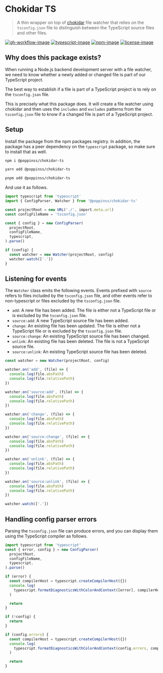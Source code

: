 # Chokidar TS
> A thin wrapper on top of [chokidar](https://github.com/paulmillr/chokidar) file watcher that relies on the `tsconfig.json` file to distinguish between the TypeScript source files and other files.

[![gh-workflow-image]][gh-workflow-url] [![typescript-image]][typescript-url] [![npm-image]][npm-url] [![license-image]][license-url]

## Why does this package exists?
When running a Node.js backend development server with a file watcher, we need to know whether a newly added or changed file is part of our TypeScript project.

The best way to establish if a file is part of a TypeScript project is to rely on the `tsconfig.json` file.

This is precisely what this package does. It will create a file watcher using chokidar and then uses the `includes` and `excludes` patterns from the `tsconfig.json` file to know if a changed file is part of a TypeScript project.

## Setup
Install the package from the npm packages registry. In addition, the package has a peer dependency on the `typescript` package, so make sure to install that as well.

```sh
npm i @poppinss/chokidar-ts
```

```sh
yarn add @poppinss/chokidar-ts
```

```sh
pnpm add @poppinss/chokidar-ts
```

And use it as follows.

```ts
import typescript from 'typescript'
import { ConfigParser, Watcher } from '@poppinss/chokidar-ts'

const projectRoot = new URL('./', import.meta.url)
const configFileName = 'tsconfig.json'

const { config } = new ConfigParser(
  projectRoot,
  configFileName,
  typescript,
).parse()

if (config) {
  const watcher = new Watcher(projectRoot, config)
  watcher.watch(['.'])
}
```

## Listening for events
The `Watcher` class emits the following events. Events prefixed with `source` refers to files included by the `tsconfig.json` file, and other events refer to non-typescript or files excluded by the `tsconfig.json` file.

- `add`: A new file has been added. The file is either not a TypeScript file or is excluded by the `tsconfig.json` file.
- `source:add`: A new TypeScript source file has been added.
- `change`: An existing file has been updated. The file is either not a TypeScript file or is excluded by the `tsconfig.json` file.
- `source:change`: An existing TypeScript source file has been changed.
- `unlink`: An existing file has been deleted. The file is not a TypeScript source file.
- `source:unlink`: An existing TypeScript source file has been deleted.

```ts
const watcher = new Watcher(projectRoot, config)

watcher.on('add', (file) => {
  console.log(file.absPath)
  console.log(file.relativePath)
})

watcher.on('source:add', (file) => {
  console.log(file.absPath)
  console.log(file.relativePath)
})

watcher.on('change', (file) => {
  console.log(file.absPath)
  console.log(file.relativePath)
})

watcher.on('source:change', (file) => {
  console.log(file.absPath)
  console.log(file.relativePath)
})

watcher.on('unlink', (file) => {
  console.log(file.absPath)
  console.log(file.relativePath)
})

watcher.on('source:unlink', (file) => {
  console.log(file.absPath)
  console.log(file.relativePath)
})

watcher.watch(['.'])
```

## Handling config parser errors
Parsing the `tsconfig.json` file can produce errors, and you can display them using the TypeScript compiler as follows.

```ts
import typescript from 'typescript'
const { error, config } = new ConfigParser(
  projectRoot,
  configFileName,
  typescript,
).parse()

if (error) {
  const compilerHost = typescript.createCompilerHost({})
  console.log(
    typescript.formatDiagnosticsWithColorAndContext([error], compilerHost)
  )

  return
}

if (!config) {
  return
}

if (config.errors) {
  const compilerHost = typescript.createCompilerHost({})
  console.log(
    typescript.formatDiagnosticsWithColorAndContext(config.errors, compilerHost)
  )

  return
}
```

[gh-workflow-image]: https://img.shields.io/github/actions/workflow/status/poppinss/chokidar-ts/checks.yml?style=for-the-badge
[gh-workflow-url]: https://github.com/poppinss/chokidar-ts/actions/workflows/checks.yml "Github action"

[typescript-image]: https://img.shields.io/badge/Typescript-294E80.svg?style=for-the-badge&logo=typescript
[typescript-url]: "typescript"

[npm-image]: https://img.shields.io/npm/v/@poppinss/chokidar-ts.svg?style=for-the-badge&logo=npm
[npm-url]: https://npmjs.org/package/@poppinss/chokidar-ts 'npm'

[license-image]: https://img.shields.io/npm/l/@poppinss/chokidar-ts?color=blueviolet&style=for-the-badge
[license-url]: LICENSE.md 'license'
